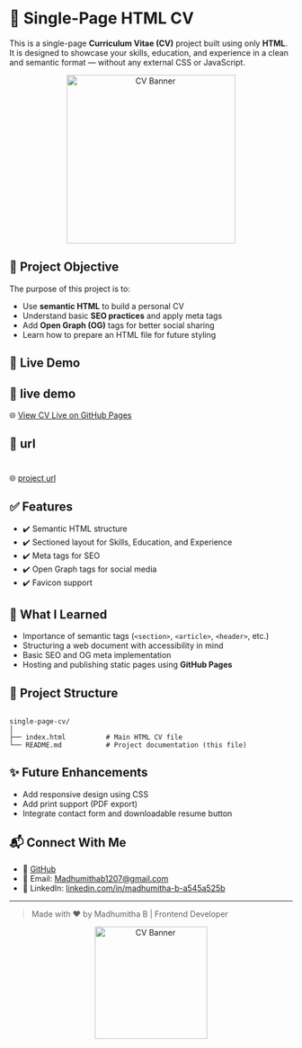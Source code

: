 # 💼 Single-Page HTML CV

This is a single-page **Curriculum Vitae (CV)** project built using only **HTML**. It is designed to showcase your skills, education, and experience in a clean and semantic format — without any external CSS or JavaScript.

<p align="center">
  <img src="https://i.pinimg.com/originals/a0/ca/d3/a0cad338302e8edd92b5a63bf7299d7c.gif" alt="CV Banner" width="300" />
</p>

## 📌 Project Objective

The purpose of this project is to:

- Use **semantic HTML** to build a personal CV
- Understand basic **SEO practices** and apply meta tags
- Add **Open Graph (OG)** tags for better social sharing
- Learn how to prepare an HTML file for future styling

## 🚀 Live Demo

## 🚀  live demo  

🌐 [View CV Live on GitHub Pages](https://madhu1207-coder.github.io/single-page-cv/)

## 🚀 url 

#

🌐 [project url](https://roadmap.sh/projects/single-page-cv)



## ✅ Features

- ✔️ Semantic HTML structure
- ✔️ Sectioned layout for Skills, Education, and Experience
- ✔️ Meta tags for SEO
- ✔️ Open Graph tags for social media
- ✔️ Favicon support

## 🧠 What I Learned

- Importance of semantic tags (`<section>`, `<article>`, `<header>`, etc.)
- Structuring a web document with accessibility in mind
- Basic SEO and OG meta implementation
- Hosting and publishing static pages using **GitHub Pages**

## 📂 Project Structure

```

single-page-cv/
│
├── index.html          # Main HTML CV file
└── README.md           # Project documentation (this file)

```

## ✨ Future Enhancements

- Add responsive design using CSS
- Add print support (PDF export)
- Integrate contact form and downloadable resume button

## 📬 Connect With Me

- 🔗 [GitHub](https://github.com/Madhu1207-coder)
- 📧 Email: Madhumithab1207@gmail.com
- 💼 LinkedIn: [linkedin.com/in/madhumitha-b-a545a525b](https://www.linkedin.com/in/madhumitha-b-a545a525b)

---

> Made with ❤️ by Madhumitha B |  Frontend Developer

<p align="center">
  <img src="https://mir-s3-cdn-cf.behance.net/project_modules/fs/a2418f60390643.5a4b910e63f83.gif" alt="CV Banner" width="200" />
</p>

